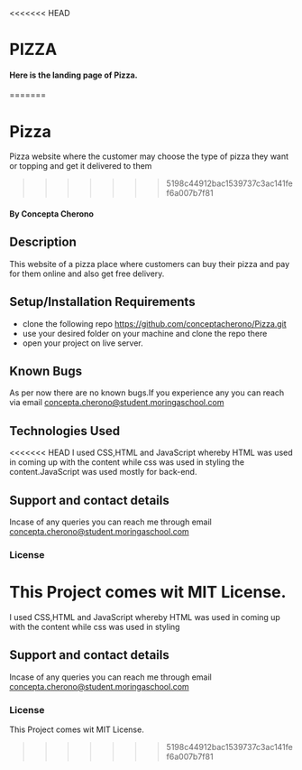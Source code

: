 <<<<<<< HEAD
# PIZZA
#### Here is the landing page of Pizza.
=======
# Pizza
Pizza website where the customer may choose the type of pizza they want or topping and get it delivered to them

>>>>>>> 5198c44912bac1539737c3ac141fef6a007b7f81
#### By **Concepta Cherono**
## Description
This website of a pizza place where customers can buy their pizza and pay for them online and also get free delivery.
## Setup/Installation Requirements
* clone the following repo https://github.com/conceptacherono/Pizza.git
* use your desired folder on your machine and clone
the repo there
* open your project on live server.

## Known Bugs
 As per now there are no known bugs.If you experience any you can reach via email concepta.cherono@student.moringaschool.com
## Technologies Used
<<<<<<< HEAD
I used CSS,HTML and JavaScript whereby HTML was used in coming up with the content while css was used in styling the content.JavaScript was used mostly for back-end.
## Support and contact details
Incase of any queries you can reach me through email concepta.cherono@student.moringaschool.com
### License
This Project comes wit MIT License. 
=======
I used CSS,HTML and JavaScript whereby HTML was used in coming up with the content while css was used in styling
## Support and contact details
Incase of any queries you can reach me through email concepta.cherono@student.moringaschool.com
### License
This Project comes wit MIT License. 
>>>>>>> 5198c44912bac1539737c3ac141fef6a007b7f81
